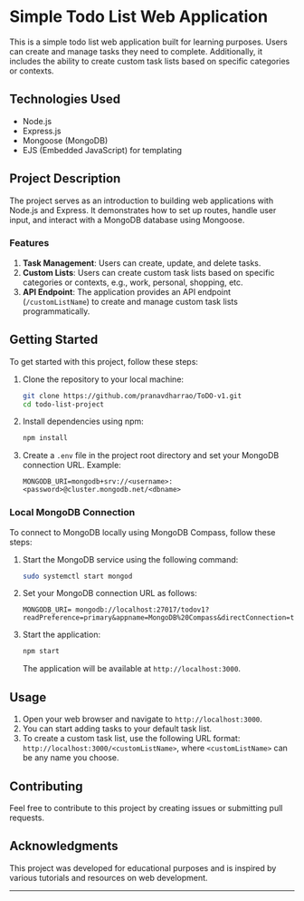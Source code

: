 # Simple Todo List Web Application

This is a simple todo list web application built for learning purposes. Users can create and manage tasks they need to complete. Additionally, it includes the ability to create custom task lists based on specific categories or contexts.

## Technologies Used

- Node.js
- Express.js
- Mongoose (MongoDB)
- EJS (Embedded JavaScript) for templating

## Project Description

The project serves as an introduction to building web applications with Node.js and Express. It demonstrates how to set up routes, handle user input, and interact with a MongoDB database using Mongoose.

### Features

1. **Task Management**: Users can create, update, and delete tasks.
2. **Custom Lists**: Users can create custom task lists based on specific categories or contexts, e.g., work, personal, shopping, etc.
3. **API Endpoint**: The application provides an API endpoint (`/customListName`) to create and manage custom task lists programmatically.

## Getting Started

To get started with this project, follow these steps:

1. Clone the repository to your local machine:

   ```bash
   git clone https://github.com/pranavdharrao/ToDO-v1.git
   cd todo-list-project
   ```

2. Install dependencies using npm:

   ```bash
   npm install
   ```

3. Create a `.env` file in the project root directory and set your MongoDB connection URL. Example:

   ```env
   MONGODB_URI=mongodb+srv://<username>:<password>@cluster.mongodb.net/<dbname>
   ```
   
### Local MongoDB Connection

To connect to MongoDB locally using MongoDB Compass, follow these steps:

1. Start the MongoDB service using the following command:

   ```bash
   sudo systemctl start mongod
   ```

2. Set your MongoDB connection URL as follows:
   ```env
   MONGODB_URI= mongodb://localhost:27017/todov1?readPreference=primary&appname=MongoDB%20Compass&directConnection=true&ssl=false
   ```

3. Start the application:

   ```bash
   npm start
   ```

   The application will be available at `http://localhost:3000`.

## Usage

1. Open your web browser and navigate to `http://localhost:3000`.
2. You can start adding tasks to your default task list.
3. To create a custom task list, use the following URL format: `http://localhost:3000/<customListName>`, where `<customListName>` can be any name you choose.

## Contributing

Feel free to contribute to this project by creating issues or submitting pull requests.

## Acknowledgments

This project was developed for educational purposes and is inspired by various tutorials and resources on web development.

---
